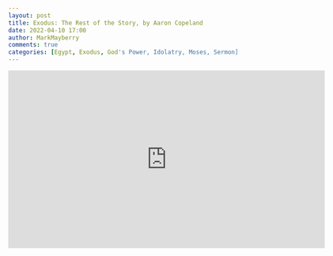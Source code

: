 ```yaml
---
layout: post
title: Exodus: The Rest of the Story, by Aaron Copeland
date: 2022-04-10 17:00
author: MarkMayberry
comments: true
categories: [Egypt, Exodus, God's Power, Idolatry, Moses, Sermon]
---
```

<p><iframe src="https://player.vimeo.com/video/699672584?h=d8930e667b&amp;title=0&amp;byline=0" width="640" height="360" frameborder="0" allowfullscreen=""></iframe></p>
